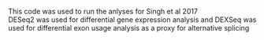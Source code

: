 This code was used to run the anlyses for Singh et al 2017  
DESeq2 was used for differential gene expression analysis
and DEXSeq was used for differential exon usage analysis as a proxy for alternative splicing

